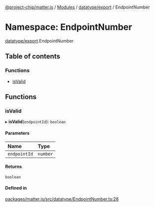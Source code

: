[@project-chip/matter.js](../README.md) / [Modules](../modules.md) / [datatype/export](datatype_export.md) / EndpointNumber

# Namespace: EndpointNumber

[datatype/export](datatype_export.md).EndpointNumber

## Table of contents

### Functions

- [isValid](datatype_export.EndpointNumber.md#isvalid)

## Functions

### isValid

▸ **isValid**(`endpointId`): `boolean`

#### Parameters

| Name | Type |
| :------ | :------ |
| `endpointId` | `number` |

#### Returns

`boolean`

#### Defined in

[packages/matter.js/src/datatype/EndpointNumber.ts:28](https://github.com/project-chip/matter.js/blob/904d0c9b952b91f28a21803759c5e5c66ee4d272/packages/matter.js/src/datatype/EndpointNumber.ts#L28)
